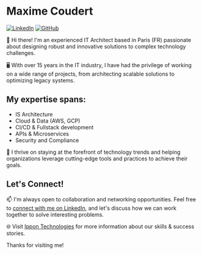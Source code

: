 <!---
- 👋 Hi, I’m @MaximeC-at-IpponTech
- 👀 I’m interested in ...
- 🌱 I’m currently learning ...
- 💞️ I’m looking to collaborate on ...
- 📫 How to reach me ...
MaximeC-at-IpponTech/MaximeC-at-IpponTech is a ✨ special ✨ repository because its `README.md` (this file) appears on your GitHub profile.
You can click the Preview link to take a look at your changes.
--->

# Maxime Coudert

[![LinkedIn](https://img.shields.io/badge/LinkedIn-Connect-blue)](https://www.linkedin.com/in/maxime-coudert-it-architect/)
[![GitHub](https://img.shields.io/badge/GitHub-Follow-green)](https://github.com/YourGitHubUsername)

👋 Hi there! I'm an experienced IT Architect based in Paris (FR) passionate about designing robust and innovative solutions to complex technology challenges.

🖥️ With over 15 years in the IT industry, I have had the privilege of working on a wide range of projects, from architecting scalable solutions to optimizing legacy systems.

## My expertise spans:

- IS Architecture
- Cloud & Data (AWS, GCP)
- CI/CD & Fullstack development
- APIs & Microservices
- Security and Compliance

🚀 I thrive on staying at the forefront of technology trends and helping organizations leverage cutting-edge tools and practices to achieve their goals.

## Let's Connect!

📫 I'm always open to collaboration and networking opportunities. Feel free to [connect with me on LinkedIn](https://www.linkedin.com/in/maxime-coudert-it-architect/), and let's discuss how we can work together to solve interesting problems.

🌐 Visit [Ippon Technologies](https://fr.ippon.tech) for more information about our skills & success stories.

Thanks for visiting me!
